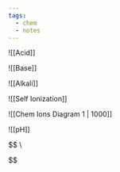 ```yaml
---
tags:
  - chem
  - notes
---
```



![[Acid]]

![[Base]]

![[Alkali]]


![[Self Ionization]]


![[Chem Ions Diagram 1 | 1000]]



![[pH]]

$$
\

$$